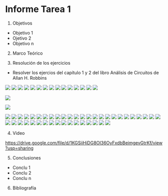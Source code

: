 
# Informe Tarea 1


1. Objetivos  
* Objetivo 1
* Ojetivo 2
* Objetivo n




2. Marco Teórico 




3. Resolución de los ejercicios
* Resolver los ejercios del capítulo 1 y 2 del libro Análisis de Circuitos de Allan H. Robbins

![](https://github.com/ItzAdoc/Deberes/blob/main/1.jpeg)
![](https://github.com/ItzAdoc/Deberes/blob/main/2.jpeg)
![](https://github.com/ItzAdoc/Deberes/blob/main/3.jpeg)
![](https://github.com/ItzAdoc/Deberes/blob/main/4-6.jpeg)
![](https://github.com/ItzAdoc/Deberes/blob/main/7-12.jpeg)
![](https://github.com/ItzAdoc/Deberes/blob/main/13-14.jpeg)
![](https://github.com/ItzAdoc/Deberes/blob/main/15.jpeg)
![](https://github.com/ItzAdoc/Deberes/blob/main/16.jpeg)
![](https://github.com/ItzAdoc/Deberes/blob/main/17.jpeg)
![](https://github.com/ItzAdoc/Deberes/blob/main/18-20.jpeg)
![](https://github.com/ItzAdoc/Deberes/blob/main/21.jpeg)
![](https://github.com/ItzAdoc/Deberes/blob/main/22.jpeg)
![](https://github.com/ItzAdoc/Deberes/blob/main/23.jpeg)
![](https://github.com/ItzAdoc/Deber1/blob/main/24.jpeg)
![](https://github.com/ItzAdoc/Deber1/blob/main/25.jpeg)

![](https://github.com/ItzAdoc/Deber1/blob/main/25.1.jpeg)

![](https://github.com/ItzAdoc/Deber1/blob/main/25.2.jpeg)

![](https://github.com/ItzAdoc/Deber1/blob/main/26.1.jpeg)
![](https://github.com/ItzAdoc/Deber1/blob/main/27-28.jpeg)
![](https://github.com/ItzAdoc/Deber1/blob/main/29-31.jpeg)
![](https://github.com/ItzAdoc/Deber1/blob/main/32-35.jpeg)
![](https://github.com/ItzAdoc/Deber1/blob/main/36.PNG)
![](https://github.com/ItzAdoc/Deber1/blob/main/37.PNG)
![](https://github.com/ItzAdoc/Deber1/blob/main/38.PNG)
![](https://github.com/ItzAdoc/Deber1/blob/main/39.PNG)
![](https://github.com/ItzAdoc/Deber1/blob/main/40.PNG)
![](https://github.com/ItzAdoc/Deber1/blob/main/41a.PNG)
![](https://github.com/ItzAdoc/Deber1/blob/main/41b.PNG)
![](https://github.com/ItzAdoc/Deber1/blob/main/42.PNG)
![](https://github.com/ItzAdoc/Deber1/blob/main/43.PNG)
![](https://github.com/ItzAdoc/Deber1/blob/main/44-45.PNG)
![](https://github.com/ItzAdoc/Deber1/blob/main/46.PNG)
![](https://github.com/ItzAdoc/Deber1/blob/main/47.PNG)
![](https://github.com/ItzAdoc/Deber1/blob/main/48.PNG)
![](https://github.com/ItzAdoc/Deber1/blob/main/49.PNG)
![](https://github.com/ItzAdoc/Deber1/blob/main/50.PNG)
![](https://github.com/ItzAdoc/Deber1/blob/main/51.PNG)
![](https://github.com/ItzAdoc/Deber1/blob/main/52.PNG)
![](https://github.com/ItzAdoc/Deber1/blob/main/53.PNG)
![](https://github.com/ItzAdoc/Deber1/blob/main/54.PNG)
![](https://github.com/ItzAdoc/Deber1/blob/main/56.PNG)
![](https://github.com/ItzAdoc/Deber1/blob/main/57.PNG)
![](https://github.com/ItzAdoc/Deber1/blob/main/2.1.1.PNG)
![](https://github.com/ItzAdoc/Deber1/blob/main/2.1.2.PNG)
![](https://github.com/ItzAdoc/Deber1/blob/main/2.2.PNG)
![](https://github.com/ItzAdoc/Deber1/blob/main/2.3.PNG)
![](https://github.com/ItzAdoc/Deber1/blob/main/2.4.PNG)
![](https://github.com/ItzAdoc/Deber1/blob/main/2.5.PNG)
![](https://github.com/ItzAdoc/Deber1/blob/main/2.6.PNG)
![](https://github.com/ItzAdoc/Deber1/blob/main/2.7.1.PNG)
![](https://github.com/ItzAdoc/Deber1/blob/main/2.7.2.PNG)
![](https://github.com/ItzAdoc/Deber1/blob/main/2.7.3.PNG)
![](https://github.com/ItzAdoc/Deber1/blob/main/2.7.4.PNG)
![](https://github.com/ItzAdoc/Deber1/blob/main/2.7.5.PNG)
![](https://github.com/ItzAdoc/Deber1/blob/main/2.8.PNG)
![](https://github.com/ItzAdoc/Deber1/blob/main/2.9.PNG)
![](https://github.com/ItzAdoc/Deber1/blob/main/2.10.PNG)
![](https://github.com/ItzAdoc/Deber1/blob/main/2.11.PNG)
![](https://github.com/ItzAdoc/Deber1/blob/main/2.12.PNG)
![]()
![]()
![]()
![]()
![]()
![]()
![]()
![]()






4. Video


https://drive.google.com/file/d/1KGSiiHiDG8OI36OyFxdbBeimgevGtrKf/view?usp=sharing




5. Conclusiones 
* Conclu 1
* Conclu 2 
* Conclu n


6. Bibliografía



